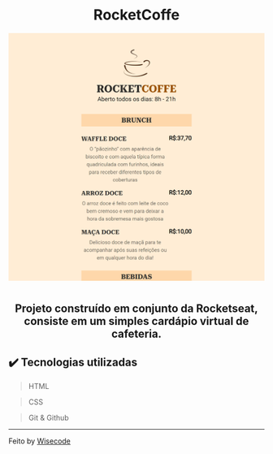 <h1 align = "center">  RocketCoffe</h1>

<p align="center">
<img 
    src="./assets/images/preview.png"
    width="600"
/>
</p>

#

<h2 align="center">
Projeto construído em conjunto da Rocketseat, consiste em um simples cardápio virtual de cafeteria.
</h2>

## ✔️ Tecnologias utilizadas

> HTML

> CSS

> Git & Github

---

Feito by [Wisecode](https://github.com/wisecoden)
